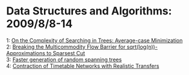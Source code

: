 # Data Structures and Algorithms: 2009/8/8-14  
1: [On the Complexity of Searching in Trees: Average-case Minimization](https://doi.org/10.48550/arXiv.0904.3503)  
2: [Breaking the Multicommodity Flow Barrier for sqrt(log(n))-Approximations  to Sparsest Cut](https://doi.org/10.48550/arXiv.0908.1379)  
3: [Faster generation of random spanning trees](https://doi.org/10.48550/arXiv.0908.1448)  
4: [Contraction of Timetable Networks with Realistic Transfers](https://doi.org/10.48550/arXiv.0908.1528)  
